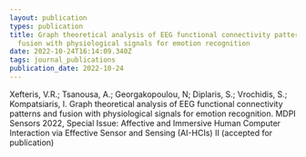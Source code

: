 ```yaml
---
layout: publication
types: publication
title: Graph theoretical analysis of EEG functional connectivity patterns and
  fusion with physiological signals for emotion recognition
date: 2022-10-24T16:14:09.340Z
tags: journal_publications
publication_date: 2022-10-24
---
```

<!--StartFragment-->

Xefteris, V.R.; Tsanousa, A.; Georgakopoulou, N; Diplaris, S.; Vrochidis, S.; Kompatsiaris, I. Graph theoretical analysis of EEG functional connectivity patterns and fusion with physiological signals for emotion recognition. MDPI Sensors 2022, Special Issue: Affective and Immersive Human Computer Interaction via Effective Sensor and Sensing (AI-HCIs) II (accepted for publication)

<!--EndFragment-->